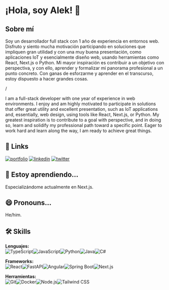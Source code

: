 
# ¡Hola, soy Alek! 👋


## Sobre mí
Soy un desarrollador full stack con 1 año de experiencia en entornos web. Disfruto y siento mucha motivación participando en soluciones que impliquen gran utilidad y con una muy buena presentación, como aplicaciones IoT y esencialmente diseño web, usando herramientas como React, Next.js o Python. Mi mayor inspiración es contribuir a un objetivo con perspectiva, y con ello, aprender y formalizar mi panorama profesional a un punto concreto. Con ganas de esforzarme y aprender en el transcurso, estoy dispuesto a hacer grandes cosas.

/

I am a full-stack developer with one year of experience in web environments. I enjoy and am highly motivated to participate in solutions that offer great utility and excellent presentation, such as IoT applications and, essentially, web design, using tools like React, Next.js, or Python. My greatest inspiration is to contribute to a goal with perspective, and in doing so, learn and solidify my professional path toward a specific point. Eager to work hard and learn along the way, I am ready to achieve great things.


## 🔗 Links
[![portfolio](https://img.shields.io/badge/my_portfolio-000?style=for-the-badge&logo=ko-fi&logoColor=white)](https://aleknss.github.io/portfolio/)
[![linkedin](https://img.shields.io/badge/linkedin-0A66C2?style=for-the-badge&logo=linkedin&logoColor=white)](https://www.linkedin.com/in/alek-suso-bondoc-b91b15294/)
[![twitter](https://img.shields.io/badge/twitter-1DA1F2?style=for-the-badge&logo=twitter&logoColor=white)](https://twitter.com/aleksuso)


## 🧠 Estoy aprendiendo...

Especializándome actualmente en Next.js.

## 😄 Pronouns...

He/him.

## 🛠 Skills
**Lenguajes:**  
![TypeScript](https://img.shields.io/badge/TypeScript-007ACC?style=for-the-badge&logo=typescript&logoColor=white)![JavaScript](https://img.shields.io/badge/JavaScript-F7DF1E?style=for-the-badge&logo=javascript&logoColor=black)![Python](https://img.shields.io/badge/Python-3776AB?style=for-the-badge&logo=python&logoColor=white)![Java](https://img.shields.io/badge/Java-ED8B00?style=for-the-badge&logo=openjdk&logoColor=white)![C#](https://img.shields.io/badge/C%23-239120?style=for-the-badge&logo=c-sharp&logoColor=white)

**Frameworks:**  
![React](https://img.shields.io/badge/React-20232A?style=for-the-badge&logo=react&logoColor=61DAFB)![FastAPI](https://img.shields.io/badge/FastAPI-009688?style=for-the-badge&logo=fastapi&logoColor=white)![Angular](https://img.shields.io/badge/Angular-DD0031?style=for-the-badge&logo=angular&logoColor=white)![Spring Boot](https://img.shields.io/badge/Spring_Boot-6DB33F?style=for-the-badge&logo=spring-boot&logoColor=white)![Next.js](https://img.shields.io/badge/Next.js-000000?style=for-the-badge&logo=nextdotjs&logoColor=white)

**Herramientas:**  
![Git](https://img.shields.io/badge/Git-F05032?style=for-the-badge&logo=git&logoColor=white)![Docker](https://img.shields.io/badge/Docker-2496ED?style=for-the-badge&logo=docker&logoColor=white)![Node.js](https://img.shields.io/badge/Node.js-43853D?style=for-the-badge&logo=node.js&logoColor=white)![Tailwind CSS](https://img.shields.io/badge/Tailwind_CSS-38B2AC?style=for-the-badge&logo=tailwind-css&logoColor=white)
